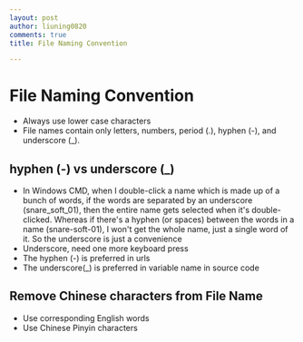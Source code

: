 ```yaml
---
layout: post
author: liuning0820
comments: true
title: File Naming Convention

---
```


# File Naming Convention

- Always use lower case characters
- File names contain only letters, numbers, period (.), hyphen (-), and underscore (_).

## hyphen (-) vs underscore (_)

- In Windows CMD, when I double-click a name which is made up of a bunch of words, if the words are separated by an underscore (snare_soft_01), then the entire name gets selected when it's double-clicked. Whereas if there's a hyphen (or spaces) between the words in a name (snare-soft-01), I won't get the whole name, just a single word of it. So the underscore is just a convenience
- Underscore, need one more keyboard press
- The hyphen (-) is preferred in urls
- The underscore(_) is preferred in variable name in source code

## Remove Chinese characters from File Name

- Use corresponding English words
- Use Chinese Pinyin characters
